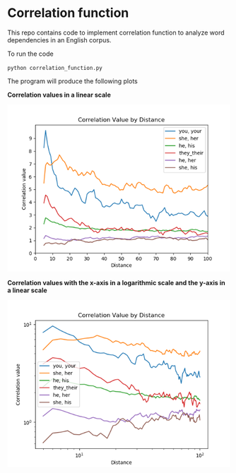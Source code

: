 # Correlation function 

 
This repo contains code to implement correlation function to analyze word dependencies
in an English corpus. 


To run the code 

`python correlation_function.py`


The program will produce the following plots 


**Correlation values in a linear scale**

![Correlation Value by Distance](corr_func_1.png)



**Correlation values with the x-axis in a logarithmic scale and the y-axis in a linear
scale** 

![Correlation Value by Distance](corr_func_2.png) 
